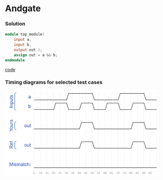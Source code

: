 # Andgate
### Solution
```Verilog
module top_module( 
    input a, 
    input b, 
    output out );
	assign out = a && b;
endmodule
```
[code](6.v)

### Timing diagrams for selected test cases
![result](https://github.com/Offliners/HDLBits-writeup/blob/main/Verilog%20Language/6/result.PNG)

